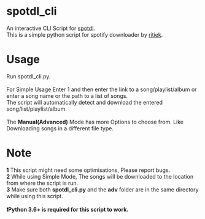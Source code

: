 # spotdl_cli
An interactive CLI Script for [spotdl](https://github.com/ritiek/spotify-downloader). <br />
This is a simple python script for spotify downloader by [ritiek](https://github.com/ritiek). <br />

# Usage
Run spotdl_cli.py. <br/>
<br/>
For Simple Usage Enter 1 and then enter the link to a song/playlist/album or enter a song name or the path to a list of songs.<br/>
The script will automatically detect and download the entered song/list/playlist/album.<br/>
<br/>
The **Manual(Advanced)** Mode has more Options to choose from. Like Downloading songs in a different file type. 
# Note
**1** This script might need some optimisations, Please report bugs.<br/>
**2** While using Simple Mode, The songs will be downloaded to the location from where the script is run.<br/>
**3** Make sure both **spotdl_cli.py** and the **adv** folder are in the same directory while using this script.<br/>
<br/>
**:exclamation:Python 3.6+ is required for this script to work.**

